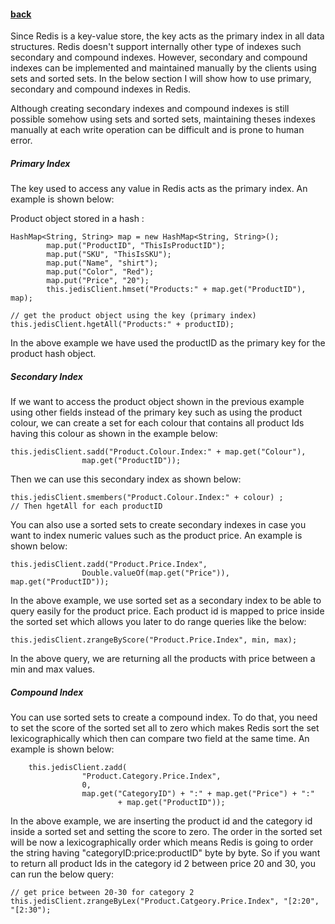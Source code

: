 #### [back](search_data_main.md)

Since Redis is a key-value store, the key acts as the primary index in all data structures. Redis doesn't support internally other type of indexes such secondary and compound indexes. However, secondary and compound indexes can be implemented and maintained manually by the clients using sets and sorted sets.  In the below section I will show how to use primary, secondary and compound indexes in Redis.

Although creating secondary indexes and compound indexes is still possible somehow using sets and sorted sets, maintaining theses indexes manually at each write operation can be difficult and is prone to human error. 


##### Primary Index

The key used to access any value in Redis acts as the primary index. An example is shown below:


Product object stored in a hash :

````
HashMap<String, String> map = new HashMap<String, String>();
		map.put("ProductID", "ThisIsProductID");
		map.put("SKU", "ThisIsSKU");
		map.put("Name", "shirt");
		map.put("Color", "Red");
		map.put("Price", "20");
		this.jedisClient.hmset("Products:" + map.get("ProductID"), map);
		
// get the product object using the key (primary index)
this.jedisClient.hgetAll("Products:" + productID);
````

In the above example we have used the productID as the primary key for the product hash object.


##### Secondary Index

If we want to access the product object shown in the previous example using other fields instead of the primary key such as using the product colour, we can create a set for each colour that contains all product Ids having this colour as shown in the example below:

````
this.jedisClient.sadd("Product.Colour.Index:" + map.get("Colour"),
				map.get("ProductID"));
````

Then we can use this secondary index as shown below:

````
this.jedisClient.smembers("Product.Colour.Index:" + colour) ; 
// Then hgetAll for each productID
````			

You can also use a sorted sets to create secondary indexes in case you want to index numeric values such as the product price. An example is shown below:

````
this.jedisClient.zadd("Product.Price.Index",
				Double.valueOf(map.get("Price")), map.get("ProductID"));
````

In the above example, we use sorted set as a secondary index to be able to query easily for the product price. Each product id is mapped to price inside the sorted set which allows you later to do range queries like the below:

````
this.jedisClient.zrangeByScore("Product.Price.Index", min, max); 
````

In the above query, we are returning all the products with price between a min and max values.

##### Compound Index

You can use sorted sets to create a compound index. To do that, you need to set the score of the sorted set all to zero which makes Redis sort the set lexicographically which then can compare two field at the same time. An example is shown below:

````
	this.jedisClient.zadd(
				"Product.Category.Price.Index",
				0,
				map.get("CategoryID") + ":" + map.get("Price") + ":"
						+ map.get("ProductID"));
````


In the above example, we are inserting the product id and the category id inside a sorted set and setting the score to zero. The order in the sorted set will be now a lexicographically order which means Redis is going to order the string having "categoryID:price:productID" byte by byte. So if you want to return all product Ids in the category id 2 between price 20 and 30, you can run the below query:


````
// get price between 20-30 for category 2
this.jedisClient.zrangeByLex("Product.Catgeory.Price.Index", "[2:20", "[2:30");
````
  
  






